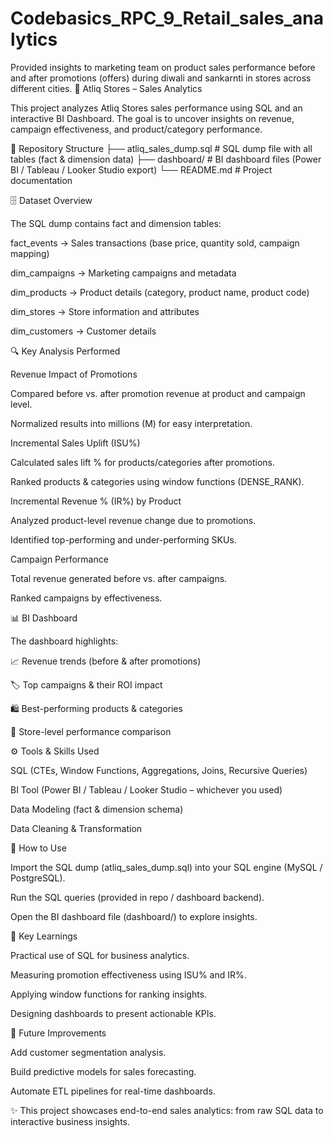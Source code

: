 # Codebasics_RPC_9_Retail_sales_analytics
Provided insights to marketing team on product sales performance before and after promotions (offers) during diwali and sankarnti in stores across different cities.
🛒 Atliq Stores – Sales Analytics

This project analyzes Atliq Stores sales performance using SQL and an interactive BI Dashboard.
The goal is to uncover insights on revenue, campaign effectiveness, and product/category performance.

📂 Repository Structure
├── atliq_sales_dump.sql     # SQL dump file with all tables (fact & dimension data)
├── dashboard/               # BI dashboard files (Power BI / Tableau / Looker Studio export)
└── README.md                # Project documentation

🗄️ Dataset Overview

The SQL dump contains fact and dimension tables:

fact_events → Sales transactions (base price, quantity sold, campaign mapping)

dim_campaigns → Marketing campaigns and metadata

dim_products → Product details (category, product name, product code)

dim_stores → Store information and attributes

dim_customers → Customer details

🔍 Key Analysis Performed

Revenue Impact of Promotions

Compared before vs. after promotion revenue at product and campaign level.

Normalized results into millions (M) for easy interpretation.

Incremental Sales Uplift (ISU%)

Calculated sales lift % for products/categories after promotions.

Ranked products & categories using window functions (DENSE_RANK).

Incremental Revenue % (IR%) by Product

Analyzed product-level revenue change due to promotions.

Identified top-performing and under-performing SKUs.

Campaign Performance

Total revenue generated before vs. after campaigns.

Ranked campaigns by effectiveness.

📊 BI Dashboard

The dashboard highlights:

📈 Revenue trends (before & after promotions)

🏷️ Top campaigns & their ROI impact

🛍️ Best-performing products & categories

🏬 Store-level performance comparison

⚙️ Tools & Skills Used

SQL (CTEs, Window Functions, Aggregations, Joins, Recursive Queries)

BI Tool (Power BI / Tableau / Looker Studio – whichever you used)

Data Modeling (fact & dimension schema)

Data Cleaning & Transformation

🚀 How to Use

Import the SQL dump (atliq_sales_dump.sql) into your SQL engine (MySQL / PostgreSQL).

Run the SQL queries (provided in repo / dashboard backend).

Open the BI dashboard file (dashboard/) to explore insights.

📌 Key Learnings

Practical use of SQL for business analytics.

Measuring promotion effectiveness using ISU% and IR%.

Applying window functions for ranking insights.

Designing dashboards to present actionable KPIs.

🔮 Future Improvements

Add customer segmentation analysis.

Build predictive models for sales forecasting.

Automate ETL pipelines for real-time dashboards.

✨ This project showcases end-to-end sales analytics: from raw SQL data to interactive business insights.
